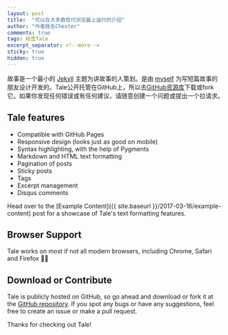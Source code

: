 ```yaml
---
layout: post
title:  "可以在大多数现代浏览器上运行的介绍"
author: "作者姓名Chester"
comments: true
tags: 标签Tale
excerpt_separator: <!--more-->
sticky: true
hidden: true
---
```


故事是一个最小的 [Jekyll](https://jekyllrb.com/) 主题为讲故事的人策划。是由 [myself](https://github.com/chesterhow/) 为写短篇故事的朋友设计开发的。<!--more-->Tale公开托管在GitHub上，所以去[GitHub资源库](https://github.com/chesterhow/tale)下载或fork它。如果你发现任何错误或有任何建议，请随意创建一个问题或提出一个拉请求。

## Tale features
- Compatible with GitHub Pages
- Responsive design (looks just as good on mobile)
- Syntax highlighting, with the help of Pygments
- Markdown and HTML text formatting
- Pagination of posts
- Sticky posts
- Tags
- Excerpt management
- Disqus comments

Head over to the [Example Content]({{ site.baseurl }}/2017-03-16/example-content) post for a showcase of Tale's text formatting features.

## Browser Support
Tale works on most if not all modern browsers, including Chrome, Safari and Firefox 👍🏼

## Download or Contribute
Tale is publicly hosted on GitHub, so go ahead and download or fork it at the [GitHub repository](https://github.com/chesterhow/tale). If you spot any bugs or have any suggestions, feel free to create an issue or make a pull request.

Thanks for checking out Tale!

